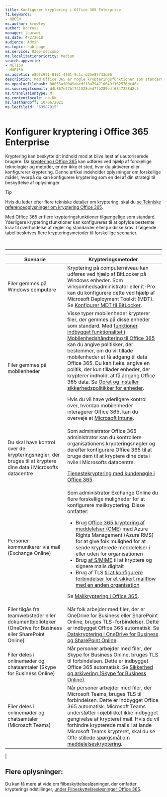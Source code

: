 ```yaml
---
title: Konfigurer kryptering i Office 365 Enterprise
f1.keywords:
- NOCSH
ms.author: krowley
author: kccross
manager: laurawi
ms.date: 4/2/2018
audience: Admin
ms.topic: hub-page
ms.service: O365-seccomp
ms.localizationpriority: medium
search.appverid:
- MET150
- MOE150
ms.assetid: e86fc991-0161-4f01-9c1c-d25e87733d06
description: Med Office 365 er nogle krypteringsfunktioner som standard slået til. Andre funktioner kan konfigureres til at opfylde bestemte krav til overholdelse af regler og standarder eller juridiske krav.
ms.openlocfilehash: 00035af0049abedff8a794710649f162576dc46c
ms.sourcegitcommit: d4b867e37bf741528ded7fb289e4f6847228d2c5
ms.translationtype: MT
ms.contentlocale: da-DK
ms.lasthandoff: 10/06/2021
ms.locfileid: "63587915"
---
```

# <a name="set-up-encryption-in-office-365-enterprise"></a>Konfigurer kryptering i Office 365 Enterprise

Kryptering kan beskytte dit indhold mod at blive læst af uautoriserede brugere. Da [kryptering i Office 365](encryption.md) kan udføres ved hjælp af forskellige teknologier og metoder, er der ikke ét sted, hvor du aktiverer eller konfigurerer kryptering. Denne artikel indeholder oplysninger om forskellige måder, hvorpå du kan konfigurere kryptering som en del af din strategi til beskyttelse af oplysninger.

> [!TIP]
> Hvis du leder efter flere tekniske detaljer om kryptering, skal du [se Tekniske referenceoplysninger om kryptering Office 365](technical-reference-details-about-encryption.md).

Med Office 365 er flere krypteringsfunktioner tilgængelige som standard. Yderligere krypteringsfunktioner kan konfigureres til at opfylde bestemte krav til overholdelse af regler og standarder eller juridiske krav. I følgende tabel beskrives flere krypteringsmetoder til forskellige scenarier.

<br>

****

|Scenarie|Krypteringsmetoder|
|---|---|
|Filer gemmes på Windows computere|Kryptering på computerniveau kan udføres ved hjælp af BitLocker på Windows enheder. Som virksomhedsadministrator eller it-Pro kan du konfigurere dette ved hjælp af Microsoft Deployment Toolkit (MDT). Se [Konfigurer MDT til BitLocker](/windows/deployment/deploy-windows-mdt/set-up-mdt-for-bitlocker).|
|Filer gemmes på mobilenheder|Visse typer mobilenheder krypterer filer, der gemmes på disse enheder som standard. Med [funktioner indbygget funktionalitet i Mobilenhedshåndtering til Office 365](https://support.microsoft.com/office/capabilities-of-built-in-mobile-device-management-for-microsoft-365-a1da44e5-7475-4992-be91-9ccec25905b0) kan du angive politikker, der bestemmer, om du vil tillade mobilenheder at få adgang til data Office 365. Du kan f.eks. angive en politik, der kun tillader enheder, der krypterer indhold, at få adgang Office 365 data. Se [Opret og installer sikkerhedspolitikker for enheder](https://support.microsoft.com/office/create-and-deploy-device-security-policies-d310f556-8bfb-497b-9bd7-fe3c36ea2fd6). <p> Hvis du vil have yderligere kontrol over, hvordan mobilenheder interagerer Office 365, kan du overveje at [Microsoft Intune](/mem/intune/fundamentals/setup-steps).|
|Du skal have kontrol over de krypteringsnøgler, der bruges til at kryptere dine data i Microsofts datacentre|Som administrator Office 365 administrator kan du kontrollere organisationens krypteringsnøgler og derefter konfigurere Office 365 til at bruge dem til at kryptere dine data i hvile i Microsofts datacentre. <p> [Tjenestekryptering med kundenøgle i Office 365](customer-key-overview.md)|
|Personer kommunikerer via mail (Exchange Online)|Som administrator Exchange Online du flere forskellige muligheder for at konfigurere mailkryptering. Disse omfatter: <ul><li>Brug [Office 365 kryptering af meddelelser (OME)](set-up-new-message-encryption-capabilities.md) med Azure Rights Management (Azure RMS) for at give folk mulighed for at sende krypterede meddelelser i eller uden for organisationen</li><li>Brug [af S/MIME](/exchange/security-and-compliance/smime-exo/smime-exo) til at kryptere og signere mails digitalt</li><li>Brug af TLS [til at konfigurere forbindelser for et sikkert mailflow med en anden organisation](/exchange/mail-flow-best-practices/use-connectors-to-configure-mail-flow/set-up-connectors-for-secure-mail-flow-with-a-partner)</li></ul> <p> Se [Mailkryptering i Office 365](./email-encryption.md).|
|Filer tilgås fra teamwebsteder eller dokumentbiblioteker (OneDrive for Business eller SharePoint Online)|Når folk arbejder med filer, der er OneDrive for Business eller SharePoint Online, bruges TLS-forbindelser. Dette er indbygget Office 365 automatisk. Se [Datakryptering i OneDrive for Business og SharePoint Online](./data-encryption-in-odb-and-spo.md).|
|Filer deles i onlinemøder og chatsamtaler (Skype for Business Online)|Når personer arbejder med filer, der Skype for Business Online, bruges TLS til forbindelsen. Dette er indbygget Office 365 automatisk. Se [Sikkerhed og arkivering (Skype for Business Online)](/office365/servicedescriptions/skype-for-business-online-service-description/skype-for-business-online-features).|
|Filer deles i onlinemøder og chatsamtaler (Microsoft Teams)|Når personer arbejder med filer, der Microsoft Teams, bruges TLS til forbindelsen. Dette er indbygget Office 365 automatisk. Microsoft Teams understøtter i øjeblikket ikke indbygget gengivelse af krypteret mail. Hvis du vil forhindre krypterede mails i at lande Microsoft Teams krypteret, skal du se Ofte [stillede spørgsmål om meddelelseskryptering](./ome-faq.yml#can-i-automatically-remove-encryption-on-incoming-and-outgoing-mail-).|
|

## <a name="additional-information"></a>Flere oplysninger:

Du kan få mere at vide om filbeskyttelsesløsninger, der omfatter krypteringsindstillinger, [under Filbeskyttelsesløsninger Office 365](https://www.microsoft.com/download/details.aspx?id=55523).
